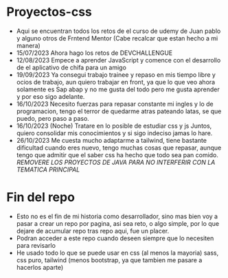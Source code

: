 # Proyectos-css
- Aqui se encuentran todos los retos de el curso de udemy de Juan pablo y alguno otros de Frntend Mentor (Cabe recalcar que estan hecho a mi manera)
- 15/07/2023 Ahora hago los retos de DEVCHALLENGUE
- 12/08/2023 Empece a aprender JavaScript y comence con el desarrollo de el aplicativo de chifa para un amigo
- 19/09/2023 Ya consegui trabajo trainee y repaso en mis tiempo libre y ocios de trabajo, aun quiero trabajar en front, ya que lo que veo ahora solamente es Sap abap y no me gusta del todo pero me gusta aprender y  por eso sigo adelante.
- 16/10/2023 Necesito fuerzas para repasar constante mi ingles y lo de programacion, tengo el terror de quedarme atras pateando latas, se que puedo, pero paso a paso.
- 16/10/2023 (Noche) Tratare en lo posible de estudiar css y js Juntos, quiero consolidar mis conocimientos y si sigo indeciso jamas lo hare.
- 26/10/2023 Me cuesta mucho adaptarme a tailwind, tiene bastante dificultad cuando eres nuevo, tengo muchas cosas que repasar, aunque tengo que admitir que el saber css ha hecho que todo sea pan comido.
*REMOVERE LOS PROYECTOS DE JAVA PARA NO INTERFERIR CON LA TEMATICA PRINCIPAL*

# Fin del repo
- Esto no es el fin de mi historia como desarrollador, sino mas bien voy a pasar a crear un repo por pagina, asi sea reto, o algo simple, por lo que dejare de acumular repo tras repo aqui, fue un placer.
- Podran acceder a este repo cuando deseen siempre que lo necesiten para revisarlo
- He usado todo lo que se puede usar en css (al menos la mayoria) sass, css puro, tailwind (menos bootstrap, ya que tambien me pasare a hacerlos aparte)
